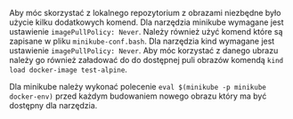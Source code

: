 Aby móc skorzystać z lokalnego repozytorium z obrazami niezbędne było użycie kilku dodatkowych komend. Dla narzędzia minikube wymagane jest ustawienie `imagePullPolicy: Never`. Należy również użyć komend które są zapisane w pliku `minikube-conf.bash`. Dla narzędzia kind wymagane jest ustawienie `imagePullPolicy: Never`. Aby móc korzystać z danego ubrazu należy go również załadować do do dostępnej puli obrazów komendą `kind load docker-image test-alpine`.

Dla minikube należy wykonać polecenie `eval $(minikube -p minikube docker-env)` przed każdym budowaniem nowego obrazu który ma być dostępny dla narzędzia.
